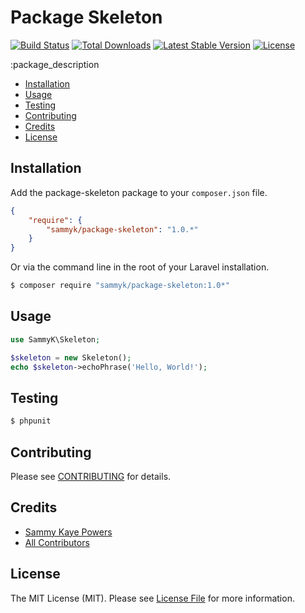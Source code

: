 Package Skeleton
================

[![Build Status](http://img.shields.io/travis/SammyK/package-skeleton.svg)](https://github.com/vampireJSV/cockpit_client)
[![Total Downloads](http://img.shields.io/packagist/dm/sammyk/package-skeleton.svg)](https://packagist.org/packages/sammyk/package-skeleton)
[![Latest Stable Version](http://img.shields.io/packagist/v/sammyk/package-skeleton.svg)](https://packagist.org/packages/sammyk/package-skeleton)
[![License](http://img.shields.io/badge/license-MIT-lightgrey.svg)](https://github.com/vampireJSV/cockpit_client/blob/master/LICENSE)


:package_description

- [Installation](#installation)
- [Usage](#usage)
- [Testing](#testing)
- [Contributing](#contributing)
- [Credits](#credits)
- [License](#license)


Installation
------------

Add the package-skeleton package to your `composer.json` file.

``` json
{
    "require": {
        "sammyk/package-skeleton": "1.0.*"
    }
}
```

Or via the command line in the root of your Laravel installation.

``` bash
$ composer require "sammyk/package-skeleton:1.0*"
```

Usage
-----

``` php
use SammyK\Skeleton;

$skeleton = new Skeleton();
echo $skeleton->echoPhrase('Hello, World!');

```


Testing
-------

``` bash
$ phpunit
```


Contributing
------------

Please see [CONTRIBUTING](https://github.com/SammyK/package-skeleton/blob/master/CONTRIBUTING.md) for details.


Credits
-------

- [Sammy Kaye Powers](https://github.com/SammyK)
- [All Contributors](https://github.com/SammyK/package-skeleton/contributors)


License
-------

The MIT License (MIT). Please see [License File](https://github.com/SammyK/package-skeleton/blob/master/LICENSE) for more information.
